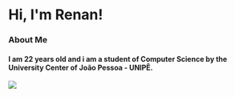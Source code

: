 <h1>Hi, I'm Renan!</h1>

<h3>About Me</h3>
<h4>I am 22 years old and i am a student of Computer Science by the University Center of João Pessoa - UNIPÊ.</h4>

<img src="https://github-readme-stats.vercel.app/api?username={RenanSoares99}"/>
